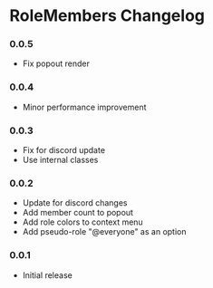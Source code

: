 # RoleMembers Changelog

### 0.0.5

 - Fix popout render

### 0.0.4

 - Minor performance improvement

### 0.0.3

 - Fix for discord update
 - Use internal classes

### 0.0.2

 - Update for discord changes
 - Add member count to popout
 - Add role colors to context menu
 - Add pseudo-role "@everyone" as an option

### 0.0.1

 - Initial release